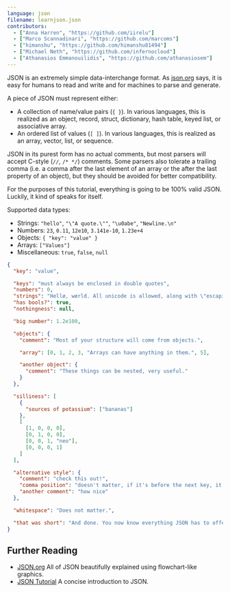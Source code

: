 ```yaml
---
language: json
filename: learnjson.json
contributors:
  - ["Anna Harren", "https://github.com/iirelu"]
  - ["Marco Scannadinari", "https://github.com/marcoms"]
  - ["himanshu", "https://github.com/himanshu81494"]
  - ["Michael Neth", "https://github.com/infernocloud"]
  - ["Athanasios Emmanouilidis", "https://github.com/athanasiosem"]
---
```


JSON is an extremely simple data-interchange format. As [json.org](https://json.org) says, it is easy for humans to read and write and for machines to parse and generate.

A piece of JSON must represent either:

- A collection of name/value pairs (`{ }`). In various languages, this is realized as an object, record, struct, dictionary, hash table, keyed list, or associative array.
- An ordered list of values (`[ ]`). In various languages, this is realized as an array, vector, list, or sequence.

JSON in its purest form has no actual comments, but most parsers will accept C-style (`//`, `/* */`) comments. Some parsers also tolerate a trailing comma (i.e. a comma after the last element of an array or the after the last property of an object), but they should be avoided for better compatibility.

For the purposes of this tutorial, everything is going to be 100% valid JSON. Luckily, it kind of speaks for itself.

Supported data types:

- Strings: `"hello"`, `"\"A quote.\""`, `"\u0abe"`, `"Newline.\n"`
- Numbers: `23`, `0.11`, `12e10`, `3.141e-10`, `1.23e+4`
- Objects: `{ "key": "value" }`
- Arrays: `["Values"]`
- Miscellaneous: `true`, `false`, `null`

```json
{
  "key": "value",

  "keys": "must always be enclosed in double quotes",
  "numbers": 0,
  "strings": "Hellø, wørld. All unicode is allowed, along with \"escaping\".",
  "has bools?": true,
  "nothingness": null,

  "big number": 1.2e100,

  "objects": {
    "comment": "Most of your structure will come from objects.",

    "array": [0, 1, 2, 3, "Arrays can have anything in them.", 5],

    "another object": {
      "comment": "These things can be nested, very useful."
    }
  },

  "silliness": [
    {
      "sources of potassium": ["bananas"]
    },
    [
      [1, 0, 0, 0],
      [0, 1, 0, 0],
      [0, 0, 1, "neo"],
      [0, 0, 0, 1]
    ]
  ],

  "alternative style": {
    "comment": "check this out!",
    "comma position": "doesn't matter, if it's before the next key, it's valid",
    "another comment": "how nice"
  },

  "whitespace": "Does not matter.",

  "that was short": "And done. You now know everything JSON has to offer."
}
```

## Further Reading

- [JSON.org](https://json.org) All of JSON beautifully explained using flowchart-like graphics.
- [JSON Tutorial](https://www.youtube.com/watch?v=wI1CWzNtE-M) A concise introduction to JSON.
